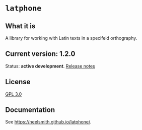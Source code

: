 # `latphone`



## What it is

A library for working with Latin texts in a specifeid orthography.

## Current version: 1.2.0


Status:  **active development**. [Release notes](releases.md)


## License

[GPL 3.0](https://opensource.org/licenses/gpl-3.0.html)


## Documentation

See <https://neelsmith.github.io/latphone/>.
